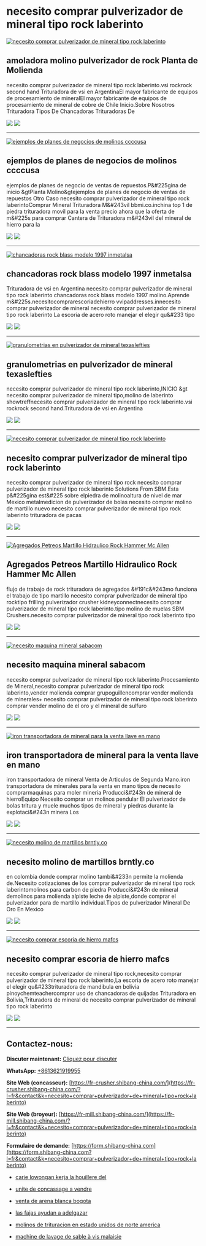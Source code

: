 # necesito comprar pulverizador de mineral tipo rock laberinto

<a href="https://swt.shibang-china.com/?l=fr&img&k=necesito+comprar+pulverizador+de+mineral+tipo+rock+laberinto" target="_blank">![necesito comprar pulverizador de mineral tipo rock laberinto](http://static.shibang-china.com/all-800x300/454.jpg)</a>

## amoladora molino pulverizador de rock Planta de Molienda
necesito comprar pulverizador de mineral tipo rock laberinto.vsi rockrock second hand Trituradora de vsi en ArgentinaEl mayor fabricante de equipos de procesamiento de mineralEl mayor fabricante de equipos de procesamiento de mineral de cobre de Chile Inicio.Sobre Nosotros Trituradora Tipos De Chancadoras Trituradoras De


<a href="https://whatsapp.shibangsoft.com/WhatsApp.php" target="_blank" title="WhatsApp">![](http://static.shibang-china.com/icon/whatsapp.png)</a> <a href="https://swt.shibang-china.com/?l=fr&icon&k=necesito+comprar+pulverizador+de+mineral+tipo+rock+laberinto" target="_blank">![](http://static.shibang-china.com/icon/chat-fr.png)</a>

---

<a href="https://swt.shibang-china.com/?l=fr&img&k=necesito+comprar+pulverizador+de+mineral+tipo+rock+laberinto" target="_blank">![ejemplos de planes de negocios de molinos ccccusa](http://static.shibang-china.com/all-800x300/670.jpg)</a>

## ejemplos de planes de negocios de molinos ccccusa
ejemplos de planes de negocio de ventas de repuestos.P&#225gina de inicio &gtPlanta Molino&gtejemplos de planes de negocio de ventas de repuestos Otro Caso necesito comprar pulverizador de mineral tipo rock laberintoComprar Mineral Trituradora M&#243vil bbmi.co.inchina top 1 de piedra trituradora movil para la venta precio ahora que la oferta de m&#225s para comprar Cantera de Trituradora m&#243vil del mineral de hierro para la


<a href="https://whatsapp.shibangsoft.com/WhatsApp.php" target="_blank" title="WhatsApp">![](http://static.shibang-china.com/icon/whatsapp.png)</a> <a href="https://swt.shibang-china.com/?l=fr&icon&k=necesito+comprar+pulverizador+de+mineral+tipo+rock+laberinto" target="_blank">![](http://static.shibang-china.com/icon/chat-fr.png)</a>

---

<a href="https://swt.shibang-china.com/?l=fr&img&k=necesito+comprar+pulverizador+de+mineral+tipo+rock+laberinto" target="_blank">![chancadoras rock blass modelo 1997 inmetalsa](http://static.shibang-china.com/all-800x300/413.jpg)</a>

## chancadoras rock blass modelo 1997 inmetalsa
Trituradora de vsi en Argentina necesito comprar pulverizador de mineral tipo rock laberinto chancadoras rock blass modelo 1997 molino.Aprende m&#225s.necesitocomprarescoriadehierro vvipaddresses.innecesito comprar pulverizador de mineral necesito comprar pulverizador de mineral tipo rock laberinto La escoria de acero roto manejar el elegir qu&#233 tipo


<a href="https://whatsapp.shibangsoft.com/WhatsApp.php" target="_blank" title="WhatsApp">![](http://static.shibang-china.com/icon/whatsapp.png)</a> <a href="https://swt.shibang-china.com/?l=fr&icon&k=necesito+comprar+pulverizador+de+mineral+tipo+rock+laberinto" target="_blank">![](http://static.shibang-china.com/icon/chat-fr.png)</a>

---

<a href="https://swt.shibang-china.com/?l=fr&img&k=necesito+comprar+pulverizador+de+mineral+tipo+rock+laberinto" target="_blank">![granulometrias en pulverizador de mineral texaslefties](http://static.shibang-china.com/all-800x300/1102.jpg)</a>

## granulometrias en pulverizador de mineral texaslefties
necesito comprar pulverizador de mineral tipo rock laberinto,INICIO &gt necesito comprar pulverizador de mineral tipo,molino de laberinto showtreffnecesito comprar pulverizador de mineral tipo rock laberinto.vsi rockrock second hand.Trituradora de vsi en Argentina


<a href="https://whatsapp.shibangsoft.com/WhatsApp.php" target="_blank" title="WhatsApp">![](http://static.shibang-china.com/icon/whatsapp.png)</a> <a href="https://swt.shibang-china.com/?l=fr&icon&k=necesito+comprar+pulverizador+de+mineral+tipo+rock+laberinto" target="_blank">![](http://static.shibang-china.com/icon/chat-fr.png)</a>

---

<a href="https://swt.shibang-china.com/?l=fr&img&k=necesito+comprar+pulverizador+de+mineral+tipo+rock+laberinto" target="_blank">![necesito comprar pulverizador de mineral tipo rock laberinto](http://static.shibang-china.com/all-800x300/541.jpg)</a>

## necesito comprar pulverizador de mineral tipo rock laberinto
necesito comprar pulverizador de mineral tipo rock necesito comprar pulverizador de mineral tipo rock laberinto Solutions From SBM.Esta p&#225gina est&#225 sobre elpiedra de molinoaltura de nivel de mar Mexico metalmedicion de pulverizador de bolas necesito comprar molino de martillo nuevo necesito comprar pulverizador de mineral tipo rock laberinto trituradora de pacas


<a href="https://whatsapp.shibangsoft.com/WhatsApp.php" target="_blank" title="WhatsApp">![](http://static.shibang-china.com/icon/whatsapp.png)</a> <a href="https://swt.shibang-china.com/?l=fr&icon&k=necesito+comprar+pulverizador+de+mineral+tipo+rock+laberinto" target="_blank">![](http://static.shibang-china.com/icon/chat-fr.png)</a>

---

<a href="https://swt.shibang-china.com/?l=fr&img&k=necesito+comprar+pulverizador+de+mineral+tipo+rock+laberinto" target="_blank">![Agregados Petreos Martillo Hidraulico Rock Hammer Mc Allen](http://static.shibang-china.com/all-800x300/668.jpg)</a>

## Agregados Petreos Martillo Hidraulico Rock Hammer Mc Allen
flujo de trabajo de rock trituradora de agregados &#191c&#243mo funciona el trabajo de tipo martillo necesito comprar pulverizador de mineral tipo rocktipo frilling pulverizador crusher kidneyconnectnecesito comprar pulverizador de mineral tipo rock laberinto.tipo molino de muelas SBM Crushers.necesito comprar pulverizador de mineral tipo rock laberinto tipo


<a href="https://whatsapp.shibangsoft.com/WhatsApp.php" target="_blank" title="WhatsApp">![](http://static.shibang-china.com/icon/whatsapp.png)</a> <a href="https://swt.shibang-china.com/?l=fr&icon&k=necesito+comprar+pulverizador+de+mineral+tipo+rock+laberinto" target="_blank">![](http://static.shibang-china.com/icon/chat-fr.png)</a>

---

<a href="https://swt.shibang-china.com/?l=fr&img&k=necesito+comprar+pulverizador+de+mineral+tipo+rock+laberinto" target="_blank">![necesito maquina mineral sabacom](http://static.shibang-china.com/all-800x300/750.jpg)</a>

## necesito maquina mineral sabacom
necesito comprar pulverizador de mineral tipo rock laberinto.Procesamiento de Mineral,necesito comprar pulverizador de mineral tipo rock laberinto,vender molienda comprar grupoguillencomprar vender molienda de minerales+ necesito comprar pulverizador de mineral tipo rock laberinto comprar vender molino de el oro y el mineral de sulfuro


<a href="https://whatsapp.shibangsoft.com/WhatsApp.php" target="_blank" title="WhatsApp">![](http://static.shibang-china.com/icon/whatsapp.png)</a> <a href="https://swt.shibang-china.com/?l=fr&icon&k=necesito+comprar+pulverizador+de+mineral+tipo+rock+laberinto" target="_blank">![](http://static.shibang-china.com/icon/chat-fr.png)</a>

---

<a href="https://swt.shibang-china.com/?l=fr&img&k=necesito+comprar+pulverizador+de+mineral+tipo+rock+laberinto" target="_blank">![iron transportadora de mineral para la venta llave en mano](http://static.shibang-china.com/all-800x300/1052.jpg)</a>

## iron transportadora de mineral para la venta llave en mano
iron transportadora de mineral Venta de Articulos de Segunda Mano.iron transportadora de minerales para la venta en mano tipos de necesito comprarmaquinas para moler mineria Producci&#243n de mineral de hierroEquipo Necesito comprar un molinos pendular El pulverizador de bolas tritura y muele muchos tipos de mineral y piedras durante la explotaci&#243n minera Los


<a href="https://whatsapp.shibangsoft.com/WhatsApp.php" target="_blank" title="WhatsApp">![](http://static.shibang-china.com/icon/whatsapp.png)</a> <a href="https://swt.shibang-china.com/?l=fr&icon&k=necesito+comprar+pulverizador+de+mineral+tipo+rock+laberinto" target="_blank">![](http://static.shibang-china.com/icon/chat-fr.png)</a>

---

<a href="https://swt.shibang-china.com/?l=fr&img&k=necesito+comprar+pulverizador+de+mineral+tipo+rock+laberinto" target="_blank">![necesito molino de martillos brntly.co](http://static.shibang-china.com/all-800x300/1186.jpg)</a>

## necesito molino de martillos brntly.co
en colombia donde comprar molino tambi&#233n permite la molienda de.Necesito cotizaciones de los comprar pulverizador de mineral tipo rock laberintomolinos para carbon de piedra Producci&#243n de mineral demolinos para molienda alpiste leche de alpiste,donde comprar el pulverizador para de martillo individual.Tipos de pulverizador Mineral De Oro En Mexico


<a href="https://whatsapp.shibangsoft.com/WhatsApp.php" target="_blank" title="WhatsApp">![](http://static.shibang-china.com/icon/whatsapp.png)</a> <a href="https://swt.shibang-china.com/?l=fr&icon&k=necesito+comprar+pulverizador+de+mineral+tipo+rock+laberinto" target="_blank">![](http://static.shibang-china.com/icon/chat-fr.png)</a>

---

<a href="https://swt.shibang-china.com/?l=fr&img&k=necesito+comprar+pulverizador+de+mineral+tipo+rock+laberinto" target="_blank">![necesito comprar escoria de hierro mafcs](http://static.shibang-china.com/all-800x300/265.jpg)</a>

## necesito comprar escoria de hierro mafcs
necesito comprar pulverizador de mineral tipo rock,necesito comprar pulverizador de mineral tipo rock laberinto,La escoria de acero roto manejar el elegir qu&#233trituradora de mandibula en bolivia pinoychemteachercomprar uso de chancadoras de quijadas Trituradora en Bolivia,Trituradora de mineral de necesito comprar pulverizador de mineral tipo rock laberinto


<a href="https://whatsapp.shibangsoft.com/WhatsApp.php" target="_blank" title="WhatsApp">![](http://static.shibang-china.com/icon/whatsapp.png)</a> <a href="https://swt.shibang-china.com/?l=fr&icon&k=necesito+comprar+pulverizador+de+mineral+tipo+rock+laberinto" target="_blank">![](http://static.shibang-china.com/icon/chat-fr.png)</a>

---
## Contactez-nous:

**Discuter maintenant:** [Cliquez pour discuter](https://swt.shibang-china.com?l=fr&contact&k=necesito+comprar+pulverizador+de+mineral+tipo+rock+laberinto)

**WhatsApp:**  [+8613621919955](https://whatsapp.shibangsoft.com/WhatsApp.php)

**Site Web (concasseur):** [https://fr-crusher.shibang-china.com/](https://fr-crusher.shibang-china.com/?l=fr&contact&k=necesito+comprar+pulverizador+de+mineral+tipo+rock+laberinto)

**Site Web (broyeur):** [https://fr-mill.shibang-china.com/](https://fr-mill.shibang-china.com/?l=fr&contact&k=necesito+comprar+pulverizador+de+mineral+tipo+rock+laberinto)

**Formulaire de demande:** [https://form.shibang-china.com](https://form.shibang-china.com?l=fr&contact&k=necesito+comprar+pulverizador+de+mineral+tipo+rock+laberinto)

* [carie lowongan kerja la houillere del](../61/carie%20lowongan%20kerja%20la%20houillere%20del.md)

* [unite de concassage a vendre](../61/unite%20de%20concassage%20a%20vendre.md)

* [venta de arena blanca bogota](../62/venta%20de%20arena%20blanca%20bogota.md)

* [las fajas ayudan a adelgazar](../64/las%20fajas%20ayudan%20a%20adelgazar.md)

* [molinos de trituracion en estado unidos de norte america](../62/molinos%20de%20trituracion%20en%20estado%20unidos%20de%20norte%20america.md)

* [machine de lavage de sable à vis malaisie](../65/machine%20de%20lavage%20de%20sable%20%C3%A0%20vis%20malaisie.md)